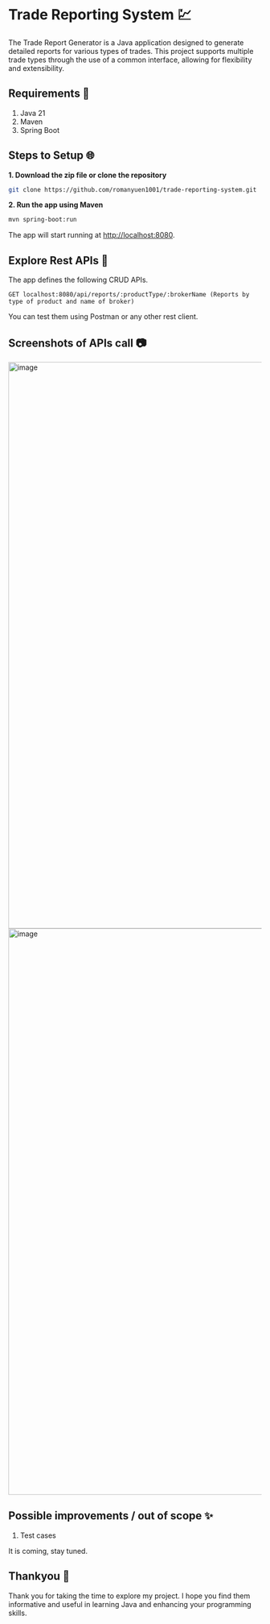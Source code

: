 # Trade Reporting System 💹

The Trade Report Generator is a Java application designed to generate detailed reports for various types of trades. This project supports multiple trade types through the use of a common interface, allowing for flexibility and extensibility.

## Requirements 📂
1. Java 21
2. Maven 
3. Spring Boot

## Steps to Setup 🌐
**1. Download the zip file or clone the repository**
```bash
git clone https://github.com/romanyuen1001/trade-reporting-system.git
```

**2. Run the app using Maven**
```bash
mvn spring-boot:run
```
The app will start running at <http://localhost:8080>.

## Explore Rest APIs 🔗

The app defines the following CRUD APIs.
  
    GET localhost:8080/api/reports/:productType/:brokerName (Reports by type of product and name of broker)
    
You can test them using Postman or any other rest client.

## Screenshots of APIs call 📷
<img width="1125" alt="image" src="https://github.com/user-attachments/assets/6c830f44-5c46-45db-9ec6-55e0b0a86ceb">
<img width="1125" alt="image" src="https://github.com/user-attachments/assets/8efd4491-0431-494c-bbc8-e43f8a42ae0f">


## Possible improvements / out of scope ✨ 
1. Test cases
   
It is coming, stay tuned.

## Thankyou 🤗
Thank you for taking the time to explore my project. I hope you find them informative and useful in learning Java and enhancing your programming skills.

